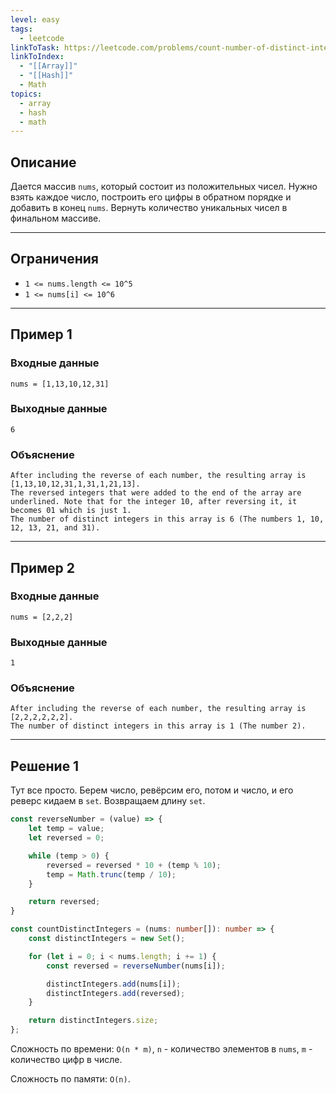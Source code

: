 ```yaml
---
level: easy
tags:
  - leetcode
linkToTask: https://leetcode.com/problems/count-number-of-distinct-integers-after-reverse-operations/
linkToIndex:
  - "[[Array]]"
  - "[[Hash]]"
  - Math
topics:
  - array
  - hash
  - math
---
```

## Описание

Дается массив `nums`, который состоит из положительных чисел. Нужно взять каждое число, построить его цифры в обратном порядке и добавить в конец `nums`. Вернуть количество уникальных чисел в финальном массиве. 

---
## Ограничения

- `1 <= nums.length <= 10^5`
- `1 <= nums[i] <= 10^6`

---
## Пример 1

### Входные данные

```
nums = [1,13,10,12,31]
```
### Выходные данные

```
6
```
### Объяснение

```
After including the reverse of each number, the resulting array is [1,13,10,12,31,1,31,1,21,13].
The reversed integers that were added to the end of the array are underlined. Note that for the integer 10, after reversing it, it becomes 01 which is just 1.
The number of distinct integers in this array is 6 (The numbers 1, 10, 12, 13, 21, and 31).
```

---
## Пример 2

### Входные данные

```
nums = [2,2,2]
```
### Выходные данные

```
1
```
### Объяснение

```
After including the reverse of each number, the resulting array is [2,2,2,2,2,2].
The number of distinct integers in this array is 1 (The number 2).
```

---


## Решение 1

Тут все просто. Берем число, ревёрсим его, потом и число, и его реверс кидаем в `set`. Возвращаем длину `set`. 

```typescript
const reverseNumber = (value) => {
	let temp = value;
	let reversed = 0;

	while (temp > 0) {
		reversed = reversed * 10 + (temp % 10);
		temp = Math.trunc(temp / 10);
	}

	return reversed;
}

const countDistinctIntegers = (nums: number[]): number => {
	const distinctIntegers = new Set();

	for (let i = 0; i < nums.length; i += 1) {
		const reversed = reverseNumber(nums[i]);

		distinctIntegers.add(nums[i]);
		distinctIntegers.add(reversed);
	}

	return distinctIntegers.size;
};
```

Сложность по времени: `O(n * m)`, `n` - количество элементов в `nums`, `m` - количество цифр в числе.

Сложность по памяти: `O(n)`.